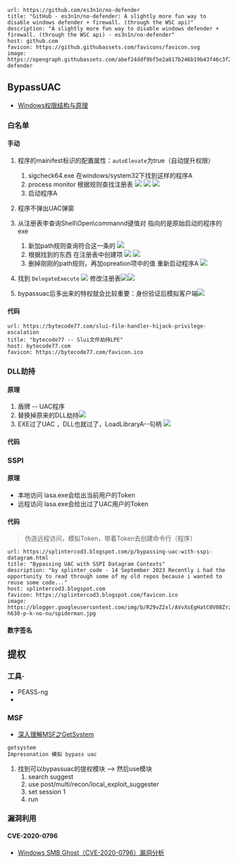 
```cardlink
url: https://github.com/es3n1n/no-defender
title: "GitHub - es3n1n/no-defender: A slightly more fun way to disable windows defender + firewall. (through the WSC api)"
description: "A slightly more fun way to disable windows defender + firewall. (through the WSC api) - es3n1n/no-defender"
host: github.com
favicon: https://github.githubassets.com/favicons/favicon.svg
image: https://opengraph.githubassets.com/abef24ddf9bf5e2a817b246b19b43f46c3f2551c4b230591cf4f82b918833c08/es3n1n/no-defender
```

## BypassUAC

- [Windows权限结构与原理](obsidian://open?vault=Blogs&file=RedTeam%E2%9A%94%EF%B8%8F%2F4.%E6%9D%83%E9%99%90%E7%BB%B4%E6%8C%81%2FWindows%2FWindows%E6%9D%83%E9%99%90%E7%BB%93%E6%9E%84%E4%B8%8E%E5%8E%9F%E7%90%86)

### 白名单
#### 手动
1. 程序的mainifest标识的配置属性：`autoElevate`为true（自动提升权限）
	1. sigcheck64.exe 在windows/system32下找到这样的程序A
	2. process monitor 根据规则查找注册表    ![](media/Pasted%20image%2020250702004406.png)  ![](media/Pasted%20image%2020250702004204.png)  ![](media/Pasted%20image%2020250702004212.png)  
	3. 启动程序A
2. 程序不弹出UAC弹窗
3. 从注册表李查询Shell\Open\commannd键值对 指向的是原始启动的程序的exe  
	1. 新加path规则查询符合这一条的  ![](media/Pasted%20image%2020250702004513.png)
	2. 根据找到的东西 在注册表中创建项  ![](media/Pasted%20image%2020250702004703.png)  ![](media/Pasted%20image%2020250702004737.png)  
	3. 删掉刚刚的path规则，再加opreation项中的值 重新启动程序A ![](media/Pasted%20image%2020250702005104.png)  
 

4. 找到 `DelegateExecute` ![](media/Pasted%20image%2020250702005705.png)   修改注册表![](media/Pasted%20image%2020250702005753.png)![](media/Pasted%20image%2020250702005836.png)   
5. bypassuac后多出来的特权就会比较重要：身份验证后模拟客户端![](media/Pasted%20image%2020250702005934.png)  

#### 代码

```cardlink
url: https://bytecode77.com/slui-file-handler-hijack-privilege-escalation
title: "bytecode77 -- Slui文件劫持LPE"
host: bytecode77.com
favicon: https://bytecode77.com/favicon.ico
```

### DLL劫持
#### 原理
1. 盾牌 -- UAC程序
2. 替换掉原来的DLL劫持![](media/Pasted%20image%2020250702010412.png)  
3. EXE过了UAC ，DLL也就过了，LoadLibraryA--句柄  ![](media/Pasted%20image%2020250702010540.png)  

#### 代码

### SSPI

#### 原理
- 本地访问 lasa.exe会给出当前用户的Token
- 远程访问 lasa.exe会给出过了UAC用户的Token
#### 代码
 
 >伪造远程访问，模拟Token，带着Token去创建命令行（程序）


```cardlink
url: https://splintercod3.blogspot.com/p/bypassing-uac-with-sspi-datagram.html
title: "Bypassing UAC with SSPI Datagram Contexts"
description: "by splinter_code - 14 September 2023 Recently i had the opportunity to read through some of my old repos because i wanted to reuse some code..."
host: splintercod3.blogspot.com
favicon: https://splintercod3.blogspot.com/favicon.ico
image: https://blogger.googleusercontent.com/img/b/R29vZ2xl/AVvXsEgHatC0V08ZrzJ89M8WsX2LRa6VB8h63QM9_2Nv_YEUthJjL1B2FUMMRjSJLUDfIJnvvlG3htwHNXGYrD4_id9CXc0vCYiknSl_mNjAwDTHCAtL1fbbGGQNjyonPDrpLgr8Cd8hMRZC9b5s4vimx0b2mLTLm8w63lHIoVOm9EWpeTaSuscXgfODPuikkVw/w1200-h630-p-k-no-nu/spiderman.jpg
```




#### 数字签名

## 提权

### 工具·
- PEASS-ng
- 

### MSF
- [深入理解MSF之GetSystem](https://xz.aliyun.com/t/13304)
```bash
getsystem
Impresonation 模拟 bypass uac
```
1. 找到可以bypassuac的提权模块 --> 然后use模块
	1. search suggest
	2. use post/multi/recon/local_exploit_suggester
	3. set session 1
	4. run   



### 漏洞利用
#### CVE-2020-0796
- [Windows SMB Ghost（CVE-2020-0796）漏洞分析](https://www.freebuf.com/vuls/233263.html)
